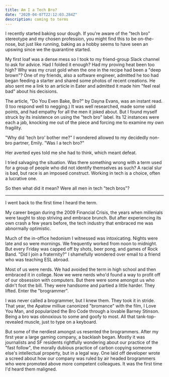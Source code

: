 ```yaml
---
title: Am I a Tech Bro?
date: "2020-04-07T22:12:03.284Z"
description: coming to terms
---
```


I recently started baking sour dough. If you're aware of the "tech bro" stereotype and my chosen profession, you might find this to be on-the-nose, but just like running, baking as a hobby seems to have seen an upswing since we the quarantine started.

My first loaf was a dense mess so I took to my friend-group Slack channel to ask for advice. Had I folded it enough? Had my proving heat been too high? Why was my crust gold when the one in the recipe had been a "deep brown"? One of my friends, also a software engineer, admitted he too had began feeding a starter and shared some photos of recent creations. He also sent me a link to an article in Eater and admitted it made him "feel real bad" about his decisions.

The article, "Do You Even Bake, Bro?" by Dayna Evans, was an instant read. (I too respond well to negging.) It was well researched, made some valid points, and had empathy for all the men it joked about. But I found myself struck by its insistence on using the "tech bro" label. Its 12 instances were each a jab, knocking me out of the piece and forcing me to examine my own fragility.

"Why did 'tech bro' bother me?" I wondered allowed to my decidedly non-bro partner, Emily. "Was I a tech bro?"

Her averted eyes told me she had to think, which meant defeat.

I tried salvaging the situation. Was there something wrong with a term used for a group of people who did not identify themselves as such? A racial slur is bad, but race is an imposed construct. Working in tech is a choice, often a lucrative one.

So then what did it mean? Were all men in tech "tech bros"?

---

I went back to the first time I heard the term.

My career began during the 2009 Financial Crisis, the years when millenials were taught to stop striving and embrace brunch. But after experiencing its own crash a few years before, the tech industry that embraced me was abnormally optimistic.

Much of the in-office hedonism I witnessed was intoxicating. Nights were late and so were mornings. We frequently worked from noon to midnight. But every Friday was capped off by shots, beer pong, and games of Rock Band. "Did I join a fraternity?" I shamefully wondered over email to a friend who was teaching ESL abroad.

Most of us were nerds. We had avoided the term in high school and then embraced it in college. Now we were nerds who'd found a way to profit off of our obsession with computers. But there were some amongst us who didn't foot the bill. They were handsome and partied a little harder. They lifted. Enter the "brogrammer".

I was never called a brogrammer, but I knew them. They took it in stride. That year, the Apatow milliue canonized "bromance" with the film, I Love You Man, and popularized the Bro Code through a lovable Barney Stinson. Being a bro was obnoxious to some and goofy to most. All that tank-top-revealed muscle, just to type on a keyboard.

But some of the nerdiest amongst us resented the brogrammers. After my first year a large gaming company, a backlash began. Mostly it was journalists and SF residents rightfully wondering about our practice of the "fast follow", the morally dubious practice of carbon copying someone else's intellectual property, but in a legal way. One laid off developer wrote a screed about how our company was ruled by air headed brogrammers who were promoted above more competent colleagues. It was the first time I'd heard them maligned.
